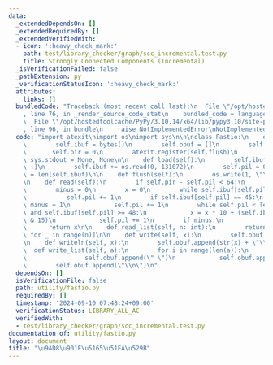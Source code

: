 ```yaml
---
data:
  _extendedDependsOn: []
  _extendedRequiredBy: []
  _extendedVerifiedWith:
  - icon: ':heavy_check_mark:'
    path: test/library_checker/graph/scc_incremental.test.py
    title: Strongly Connected Components (Incremental)
  _isVerificationFailed: false
  _pathExtension: py
  _verificationStatusIcon: ':heavy_check_mark:'
  attributes:
    links: []
  bundledCode: "Traceback (most recent call last):\n  File \"/opt/hostedtoolcache/PyPy/3.10.14/x64/lib/pypy3.10/site-packages/onlinejudge_verify/documentation/build.py\"\
    , line 76, in _render_source_code_stat\n    bundled_code = language.bundle(\n\
    \  File \"/opt/hostedtoolcache/PyPy/3.10.14/x64/lib/pypy3.10/site-packages/onlinejudge_verify/languages/python.py\"\
    , line 96, in bundle\n    raise NotImplementedError\nNotImplementedError\n"
  code: "import atexit\nimport os\nimport sys\n\n\nclass Fastio:\n    def __init__(self):\n\
    \        self.ibuf = bytes()\n        self.obuf = []\n        self.pil = 0\n \
    \       self.pir = 0\n        atexit.register(self.flush)\n        sys.stdin,\
    \ sys.stdout = None, None\n\n    def load(self):\n        self.ibuf = self.ibuf[self.pil\
    \ :]\n        self.ibuf += os.read(0, 131072)\n        self.pil = 0\n        self.pir\
    \ = len(self.ibuf)\n\n    def flush(self):\n        os.write(1, \"\".join(self.obuf).encode())\n\
    \n    def read(self):\n        if self.pir - self.pil < 64:\n            self.load()\n\
    \        minus = 0\n        x = 0\n        while self.ibuf[self.pil] < 45:\n \
    \           self.pil += 1\n        if self.ibuf[self.pil] == 45:\n           \
    \ minus = 1\n            self.pil += 1\n        while self.pil < len(self.ibuf)\
    \ and self.ibuf[self.pil] >= 48:\n            x = x * 10 + (self.ibuf[self.pil]\
    \ & 15)\n            self.pil += 1\n        if minus:\n            x = -x\n  \
    \      return x\n\n    def read_list(self, n: int):\n        return [self.read()\
    \ for _ in range(n)]\n\n    def write(self, x):\n        self.obuf.append(str(x))\n\
    \n    def writeln(self, x):\n        self.obuf.append(str(x) + \"\\n\")\n\n  \
    \  def write_list(self, a):\n        for i in range(len(a)):\n            if i:\n\
    \                self.obuf.append(\" \")\n            self.obuf.append(str(a[i]))\n\
    \        self.obuf.append(\"\\n\")\n"
  dependsOn: []
  isVerificationFile: false
  path: utility/fastio.py
  requiredBy: []
  timestamp: '2024-09-10 07:48:24+09:00'
  verificationStatus: LIBRARY_ALL_AC
  verifiedWith:
  - test/library_checker/graph/scc_incremental.test.py
documentation_of: utility/fastio.py
layout: document
title: "\u9AD8\u901F\u5165\u51FA\u529B"
---
```

